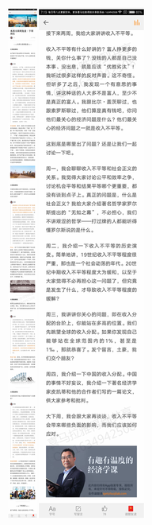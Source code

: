 ![](../../images/2017年06月/HF0619本周大局观复盘｜下周预告.jpg)
![](../../images/2017年06月/HF0619本周大局观复盘｜下周预告2.jpg)
